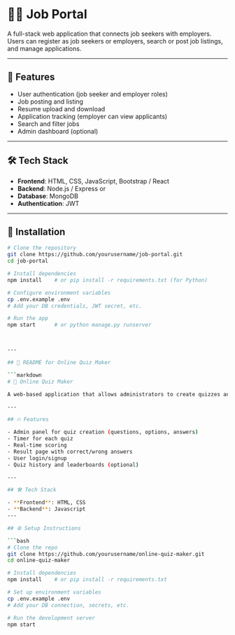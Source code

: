 # 🧑‍💼 Job Portal

A full-stack web application that connects job seekers with employers. Users can register as job seekers or employers, search or post job listings, and manage applications.

---

## 🚀 Features

- User authentication (job seeker and employer roles)
- Job posting and listing
- Resume upload and download
- Application tracking (employer can view applicants)
- Search and filter jobs
- Admin dashboard (optional)

---

## 🛠️ Tech Stack

- **Frontend**: HTML, CSS, JavaScript, Bootstrap / React 
- **Backend**: Node.js / Express or 
- **Database**: MongoDB 
- **Authentication**: JWT 

---

## 🧩 Installation

```bash
# Clone the repository
git clone https://github.com/yourusername/job-portal.git
cd job-portal

# Install dependencies
npm install    # or pip install -r requirements.txt (for Python)

# Configure environment variables
cp .env.example .env
# Add your DB credentials, JWT secret, etc.

# Run the app
npm start      # or python manage.py runserver



---

## 📝 README for Online Quiz Maker

```markdown
# 🧠 Online Quiz Maker

A web-based application that allows administrators to create quizzes and users to take them. Includes scoring, timing, and result history.

---

## 🔥 Features

- Admin panel for quiz creation (questions, options, answers)
- Timer for each quiz
- Real-time scoring
- Result page with correct/wrong answers
- User login/signup
- Quiz history and leaderboards (optional)

---

## 🛠️ Tech Stack

- **Frontend**: HTML, CSS
- **Backend**: Javascript
---

## ⚙️ Setup Instructions

```bash
# Clone the repo
git clone https://github.com/yourusername/online-quiz-maker.git
cd online-quiz-maker

# Install dependencies
npm install    # or pip install -r requirements.txt

# Set up environment variables
cp .env.example .env
# Add your DB connection, secrets, etc.

# Run the development server
npm start     